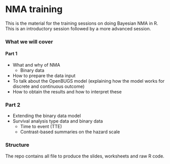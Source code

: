# NMA training

This is the material for the training sessions on doing Bayesian NMA in R.
This is an introductory session followed by a more advanced session.

### What we will cover

#### Part 1

* What and why of NMA
  * Binary data   
* How to prepare the data input
* To talk about the OpenBUGS model (explaining how the model works for discrete and continuous outcome)
* How to obtain the results and how to interpret these

### Part 2

* Extending the binary data model
* Survival analysis type data and binary data
  * Time to event (TTE)
  * Contrast-based summaries on the hazard scale
    
### Structure

The repo contains all file to produce the slides, worksheets and raw R code.

